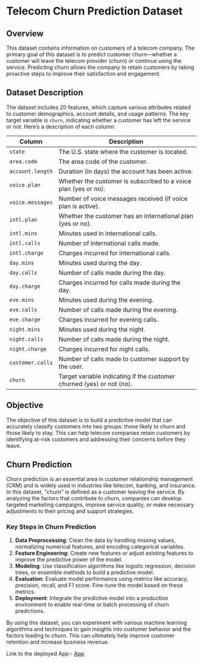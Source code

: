 # Telecom Churn Prediction Dataset

## Overview

This dataset contains information on customers of a telecom company. The primary goal of this dataset is to predict customer churn—whether a customer will leave the telecom provider (churn) or continue using the service. Predicting churn allows the company to retain customers by taking proactive steps to improve their satisfaction and engagement.

## Dataset Description

The dataset includes 20 features, which capture various attributes related to customer demographics, account details, and usage patterns. The key target variable is `churn`, indicating whether a customer has left the service or not. Here’s a description of each column:

| Column           | Description                                                                                     |
|------------------|-------------------------------------------------------------------------------------------------|
| `state`          | The U.S. state where the customer is located.                                                   |
| `area.code`      | The area code of the customer.                                                                  |
| `account.length` | Duration (in days) the account has been active.                                                 |
| `voice.plan`     | Whether the customer is subscribed to a voice plan (yes or no).                                 |
| `voice.messages` | Number of voice messages received (if voice plan is active).                                    |
| `intl.plan`      | Whether the customer has an international plan (yes or no).                                     |
| `intl.mins`      | Minutes used in international calls.                                                            |
| `intl.calls`     | Number of international calls made.                                                             |
| `intl.charge`    | Charges incurred for international calls.                                                       |
| `day.mins`       | Minutes used during the day.                                                                    |
| `day.calls`      | Number of calls made during the day.                                                            |
| `day.charge`     | Charges incurred for calls made during the day.                                                 |
| `eve.mins`       | Minutes used during the evening.                                                                |
| `eve.calls`      | Number of calls made during the evening.                                                        |
| `eve.charge`     | Charges incurred for evening calls.                                                             |
| `night.mins`     | Minutes used during the night.                                                                  |
| `night.calls`    | Number of calls made during the night.                                                          |
| `night.charge`   | Charges incurred for night calls.                                                               |
| `customer.calls` | Number of calls made to customer support by the user.                                           |
| `churn`          | Target variable indicating if the customer churned (yes) or not (no).                          |

## Objective

The objective of this dataset is to build a predictive model that can accurately classify customers into two groups: those likely to churn and those likely to stay. This can help telecom companies retain customers by identifying at-risk customers and addressing their concerns before they leave.

## Churn Prediction

Churn prediction is an essential area in customer relationship management (CRM) and is widely used in industries like telecom, banking, and insurance. In this dataset, "churn" is defined as a customer leaving the service. By analyzing the factors that contribute to churn, companies can develop targeted marketing campaigns, improve service quality, or make necessary adjustments to their pricing and support strategies.

### Key Steps in Churn Prediction

1. **Data Preprocessing**: Clean the data by handling missing values, normalizing numerical features, and encoding categorical variables.
2. **Feature Engineering**: Create new features or adjust existing features to improve the predictive power of the model.
3. **Modeling**: Use classification algorithms like logistic regression, decision trees, or ensemble methods to build a predictive model.
4. **Evaluation**: Evaluate model performance using metrics like accuracy, precision, recall, and F1 score. Fine-tune the model based on these metrics.
5. **Deployment**: Integrate the predictive model into a production environment to enable real-time or batch processing of churn predictions.

By using this dataset, you can experiment with various machine learning algorithms and techniques to gain insights into customer behavior and the factors leading to churn. This can ultimately help improve customer retention and increase business revenue.


Link to the deployed App:- [App](https://telecomechurnprediction-7prokjhha4796ddws2pcxj.streamlit.app/)
